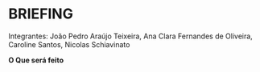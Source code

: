 <H1>BRIEFING</H1>

Integrantes: João Pedro Araújo Teixeira, Ana Clara Fernandes de Oliveira, Caroline Santos, Nicolas Schiavinato

**O Que será feito** 
